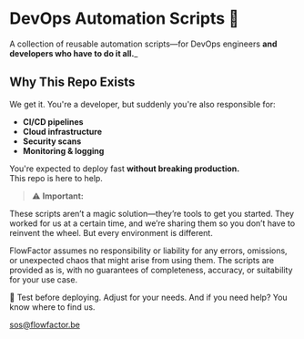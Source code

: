 #   DevOps Automation Scripts 🚀 
A collection of reusable automation scripts—for DevOps engineers **and developers who have to do it all.**_

##  Why This Repo Exists
We get it. You're a developer, but suddenly you're also responsible for:

- **CI/CD pipelines**
- **Cloud infrastructure**
- **Security scans**
- **Monitoring & logging**

You're expected to deploy fast **without breaking production.**  
This repo is here to help.

> ⚠️ **Important:** 

These scripts aren’t a magic solution—they’re tools to get you started. They worked for us at a certain time, and we’re sharing them so you don’t have to reinvent the wheel. But every environment is different.

FlowFactor assumes no responsibility or liability for any errors, omissions, or unexpected chaos that might arise from using them. The scripts are provided as is, with no guarantees of completeness, accuracy, or suitability for your use case.

📌 Test before deploying. Adjust for your needs. And if you need help? You know where to find us.

sos@flowfactor.be

